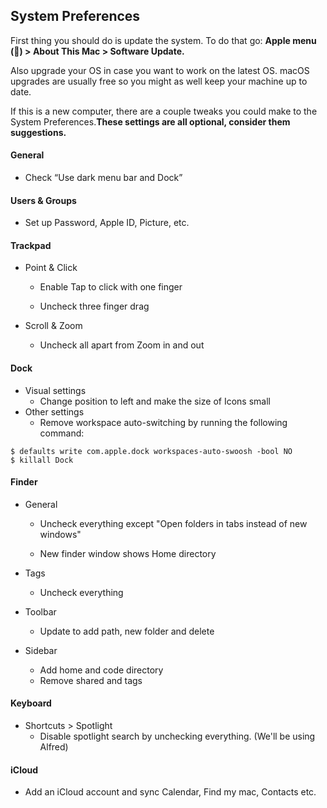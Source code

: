 ## System Preferences

First thing you should do is update the system. To do that go: **Apple menu \(\) &gt; About This Mac &gt; Software Update.**

Also upgrade your OS in case you want to work on the latest OS. macOS upgrades are usually free so you might as well keep your machine up to date.

If this is a new computer, there are a couple tweaks you could make to the System Preferences.**These settings are all optional, consider them suggestions.**

#### General

* Check “Use dark menu bar and Dock”

#### Users & Groups

* Set up Password, Apple ID, Picture, etc.

#### Trackpad

* Point & Click

  * Enable Tap to click with one finger

  * Uncheck three finger drag

* Scroll & Zoom

  * Uncheck all apart from Zoom in and out

#### Dock

* Visual settings
  * Change position to left and make the size of Icons small
* Other settings
  * Remove workspace auto-switching by running the following command:

```
$ defaults write com.apple.dock workspaces-auto-swoosh -bool NO
$ killall Dock
```

#### Finder

* General

  * Uncheck everything except "Open folders in tabs instead of new windows"

  * New finder window shows Home directory

* Tags

  * Uncheck everything

* Toolbar

  * Update to add path, new folder and delete

* Sidebar

  * Add home and code directory
  * Remove shared and tags

#### Keyboard

* Shortcuts &gt; Spotlight
  * Disable spotlight search by unchecking everything. \(We'll be using Alfred\)

#### iCloud

* Add an iCloud account and sync Calendar, Find my mac, Contacts etc.

#### 



